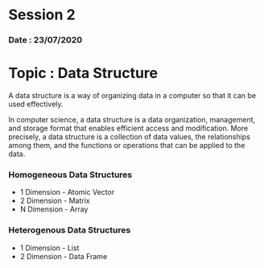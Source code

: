 # Session 2
### Date : 23/07/2020


# Topic : Data Structure

A data structure is a way of organizing data in a computer so that it can be used effectively.

In computer science, a data structure is a data organization, management, and storage format that enables efficient access and modification. More precisely, a data structure is a collection of data values, the relationships among them, and the functions or operations that can be applied to the data.


### Homogeneous Data Structures

* 1 Dimension - Atomic Vector
* 2 Dimension - Matrix
* N Dimension - Array

### Heterogenous Data Structures

* 1 Dimension - List
* 2 Dimension - Data Frame
